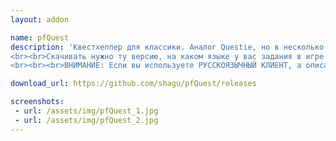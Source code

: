 ```yaml
---
layout: addon

name: pfQuest
description: 'Квестхелпер для классики. Аналог Questie, но в несколько раз лучше. Оставляет отметки на карте мира, тем самым указывая вам, куда следует бежать для выполнения того или иного задания. На данный момент интерфейс на английском, как автор сделает возможность перевода мы сразу же переведем.
<br><br>Скачивать нужно ту версию, на каком языке у вас задания в игре! Если задания на русском - скачивать версию ruRU.
<br><br><br>ВНИМАНИЕ: Если вы используете РУССКОЯЗЫЧНЫЙ КЛИЕНТ, а описание заданий у вас на АНГЛИЙСКОМ ЯЗЫКЕ, то скачивать необходимо версию noLoc!'

download_url: https://github.com/shagu/pfQuest/releases

screenshots:
 - url: /assets/img/pfQuest_1.jpg
 - url: /assets/img/pfQuest_2.jpg
---
```

